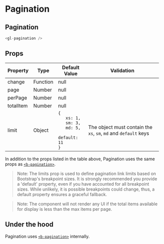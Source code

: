 # Pagination

<!-- STORY -->

## Pagination
~~~js
<gl-pagination />
~~~

## Props

| Property | Type | Default Value | Validation |
|---|---|---|---|
| change | Function | null | |
| page | Number | null | |
| perPage | Number | null | |
| totalItem | Number | null | |
| limit | Object | <code>{ <br /> &nbsp; xs: 1, <br /> &nbsp;  sm: 3, <br /> &nbsp; md: 5, <br /> &nbsp; default: 11 <br />}</code> | The object must contain the  `xs`, `sm`, `md` and `default` keys |

In addition to the props listed in the table above, Pagination uses the same props as [`<b-pagination>`].

> Note: The limits prop is used to define pagination link limits based on Bootstrap's breakpoint sizes. It is strongly recommended you provide a 'default' property, even if you have accounted for all breakpoint sizes. While unlikely, it is possible breakpoints could change, thus, a default property ensures a graceful fallback. 

> Note: The component will not render any UI if the total items available for display is less than the max items per page.

## Under the hood
Pagination uses [`<b-pagination>`] internally.

[`<b-pagination>`]: https://bootstrap-vue.js.org/docs/components/pagination
